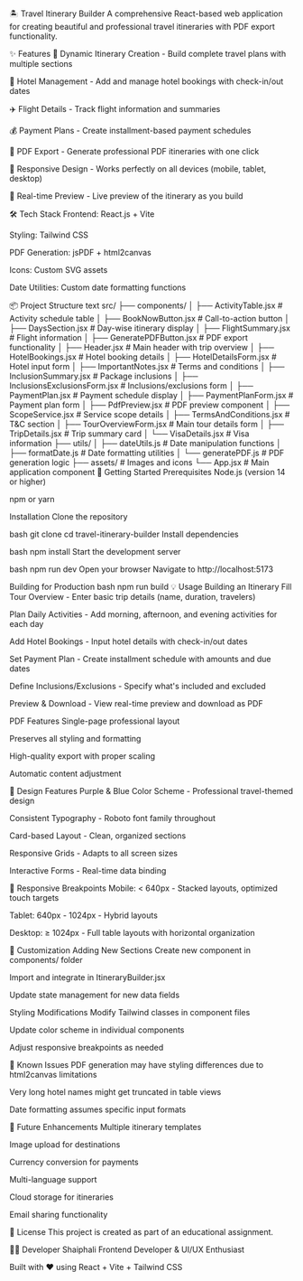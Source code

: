 🏝️ Travel Itinerary Builder
A comprehensive React-based web application for creating beautiful and professional travel itineraries with PDF export functionality.

✨ Features
📝 Dynamic Itinerary Creation - Build complete travel plans with multiple sections

🏨 Hotel Management - Add and manage hotel bookings with check-in/out dates

✈️ Flight Details - Track flight information and summaries

💰 Payment Plans - Create installment-based payment schedules

📄 PDF Export - Generate professional PDF itineraries with one click

🎨 Responsive Design - Works perfectly on all devices (mobile, tablet, desktop)

🔄 Real-time Preview - Live preview of the itinerary as you build

🛠️ Tech Stack
Frontend: React.js + Vite

Styling: Tailwind CSS

PDF Generation: jsPDF + html2canvas

Icons: Custom SVG assets

Date Utilities: Custom date formatting functions

📦 Project Structure
text
src/
├── components/
│   ├── ActivityTable.jsx          # Activity schedule table
│   ├── BookNowButton.jsx          # Call-to-action button
│   ├── DaysSection.jsx            # Day-wise itinerary display
│   ├── FlightSummary.jsx          # Flight information
│   ├── GeneratePDFButton.jsx      # PDF export functionality
│   ├── Header.jsx                 # Main header with trip overview
│   ├── HotelBookings.jsx          # Hotel booking details
│   ├── HotelDetailsForm.jsx       # Hotel input form
│   ├── ImportantNotes.jsx         # Terms and conditions
│   ├── InclusionSummary.jsx       # Package inclusions
│   ├── InclusionsExclusionsForm.jsx # Inclusions/exclusions form
│   ├── PaymentPlan.jsx            # Payment schedule display
│   ├── PaymentPlanForm.jsx        # Payment plan form
│   ├── PdfPreview.jsx             # PDF preview component
│   ├── ScopeService.jsx           # Service scope details
│   ├── TermsAndConditions.jsx     # T&C section
│   ├── TourOverviewForm.jsx       # Main tour details form
│   ├── TripDetails.jsx            # Trip summary card
│   └── VisaDetails.jsx            # Visa information
├── utils/
│   ├── dateUtils.js               # Date manipulation functions
│   ├── formatDate.js              # Date formatting utilities
│   └── generatePDF.js             # PDF generation logic
├── assets/                        # Images and icons
└── App.jsx                        # Main application component
🚀 Getting Started
Prerequisites
Node.js (version 14 or higher)

npm or yarn

Installation
Clone the repository

bash
git clone <your-repo-url>
cd travel-itinerary-builder
Install dependencies

bash
npm install
Start the development server

bash
npm run dev
Open your browser
Navigate to http://localhost:5173

Building for Production
bash
npm run build
💡 Usage
Building an Itinerary
Fill Tour Overview - Enter basic trip details (name, duration, travelers)

Plan Daily Activities - Add morning, afternoon, and evening activities for each day

Add Hotel Bookings - Input hotel details with check-in/out dates

Set Payment Plan - Create installment schedule with amounts and due dates

Define Inclusions/Exclusions - Specify what's included and excluded

Preview & Download - View real-time preview and download as PDF

PDF Features
Single-page professional layout

Preserves all styling and formatting

High-quality export with proper scaling

Automatic content adjustment

🎨 Design Features
Purple & Blue Color Scheme - Professional travel-themed design

Consistent Typography - Roboto font family throughout

Card-based Layout - Clean, organized sections

Responsive Grids - Adapts to all screen sizes

Interactive Forms - Real-time data binding

📱 Responsive Breakpoints
Mobile: < 640px - Stacked layouts, optimized touch targets

Tablet: 640px - 1024px - Hybrid layouts

Desktop: ≥ 1024px - Full table layouts with horizontal organization

🔧 Customization
Adding New Sections
Create new component in components/ folder

Import and integrate in ItineraryBuilder.jsx

Update state management for new data fields

Styling Modifications
Modify Tailwind classes in component files

Update color scheme in individual components

Adjust responsive breakpoints as needed

🐛 Known Issues
PDF generation may have styling differences due to html2canvas limitations

Very long hotel names might get truncated in table views

Date formatting assumes specific input formats

🚀 Future Enhancements
Multiple itinerary templates

Image upload for destinations

Currency conversion for payments

Multi-language support

Cloud storage for itineraries

Email sharing functionality

📄 License
This project is created as part of an educational assignment.

👨‍💻 Developer
Shaiphali
Frontend Developer & UI/UX Enthusiast

Built with ❤️ using React + Vite + Tailwind CSS
